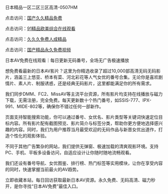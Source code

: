 日本精品一区二区三区高清-0507HM

点击访问：<a href="https://rtj-3zo.pages.dev/">国产久久精品免费</a>

点击访问：<a href="https://bered.pages.dev/">91精品欧美综合在线观看</a>

点击访问：<a href="https://fdhf-454.pages.dev/">久久久免费人成精品</a>

点击访问：<a href="https://gfd-5xg.pages.dev/">国产精品永久免费视频</a>

日本AV免费在线观看｜每日更新无码番号，全场无广告极速播放

想免费看最新的日本AV影片？这里为你精选收录了超过10,000部高清无码无码影片，涵盖三上悠亚、桥本有菜、河北彩花等人气女优的番号合集。无论你是喜欢剧情片、素人片、制服诱惑，还是经典无码影片，这里都能满足你的所有需求。

我们同步DMM、FC2、MissAV等主流平台资源，所有影片均支持在线播放与磁力下载，无需注册，完全免费。每天更新数十个热门番号，如SSIS-777、IPX-991、MIDE-802等，确保你不错过任何一部新作。

页面支持智能搜索功能，你可以通过番号、女优名、影片类型等关键词快速定位目标内容。所有影片配有截图预览、影片简介与标签分类，帮助你更方便地选择感兴趣的内容。同时，我们为用户推荐当月最受欢迎的无码作品与新晋女优出道作，打造个性化的观影体验。

不同于其他广告繁杂的网站，我们提供无弹窗、极速加载的清爽观影环境。支持PC、手机、平板多设备访问，自适应设计让你随时随地流畅观看。

我们还设有番号导航、女优图鉴、排行榜、热门标签等实用模块，让你在享受内容的同时，快速掌握当前最火的AV趋势。

立即收藏本站，每日回访获取最新日本AV资源。永久免费、无码高清、磁力秒开，是你寻找“日本AV免费”最佳入口。


<span style="display:none;">[Canonical link](https://github.com/kong145/452424 ）</span>
